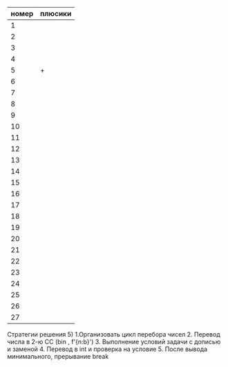 | номер | плюсики |
| ------ | ------ |
| 1 |  |
| 2 |  |
| 3 |  |
| 4 |  |
| 5 | + |
| 6 |  |
| 7 |  |
| 8 |  |
| 9 |  |
| 10 |  |
| 11 |  |
| 12 |  |
| 13 |  |
| 14 |  |
| 15 |  |
| 16 |  |
| 17 |  |
| 18 |  |
| 19 |  |
| 20 |  |
| 21 |  |
| 22 |  |
| 23 |  |
| 24 |  |
| 25 |  |
| 26 |  |
| 27 |  |

Стратегии решения
5) 1.Организовать цикл перебора чисел
   2. Перевод числа в 2-ю СС (bin , f'{n:b}')
   3. Выполнение условий задачи с дописью и заменой
   4. Перевод в int и проверка на условие
   5. После вывода минимального, прерывание break

